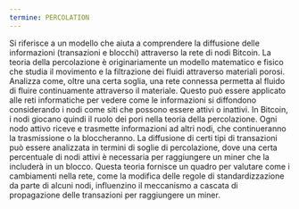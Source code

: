 ```yaml
---
termine: PERCOLATION
---
```


Si riferisce a un modello che aiuta a comprendere la diffusione delle informazioni (transazioni e blocchi) attraverso la rete di nodi Bitcoin. La teoria della percolazione è originariamente un modello matematico e fisico che studia il movimento e la filtrazione dei fluidi attraverso materiali porosi. Analizza come, oltre una certa soglia, una rete connessa permetta al fluido di fluire continuamente attraverso il materiale. Questo può essere applicato alle reti informatiche per vedere come le informazioni si diffondono considerando i nodi come siti che possono essere attivi o inattivi. In Bitcoin, i nodi giocano quindi il ruolo dei pori nella teoria della percolazione. Ogni nodo attivo riceve e trasmette informazioni ad altri nodi, che continueranno la trasmissione o la bloccheranno. La diffusione di certi tipi di transazioni può essere analizzata in termini di soglie di percolazione, dove una certa percentuale di nodi attivi è necessaria per raggiungere un miner che la includerà in un blocco. Questa teoria fornisce un quadro per valutare come i cambiamenti nella rete, come la modifica delle regole di standardizzazione da parte di alcuni nodi, influenzino il meccanismo a cascata di propagazione delle transazioni per raggiungere un miner.